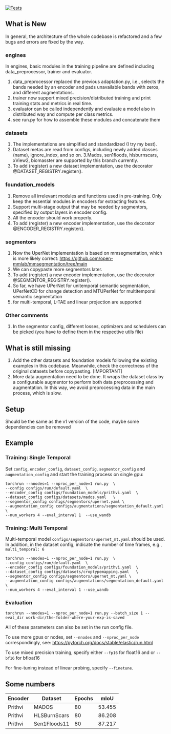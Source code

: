 [![Tests](https://github.com/yurujaja/geofm-bench/actions/workflows/python-test.yml/badge.svg)](https://github.com/yurujaja/geofm-bench/actions/workflows/python-test.yml)

## What is New
In general, the architecture of the whole codebase is refactored and a few bugs and errors are fixed by the way.


### engines
In engines, basic modules in the training pipeline are defined including data_preprocessor, trainer and evaluator.
1. data_preprocessor replaced the previous adaptation.py, i.e., selects the bands needed by an encoder and pads unavailable bands with zeros, and different augmentations.
2. trainer now support mixed precision/distributed training and print training stats and metrics in real time.
3. evaluator can be called independently and evaluate a model also in distributed way and compute per class metrics.
4. see run.py for how to assemble these modules and concatenate them

### datasets
1. The implementations are simplified and standardized (I try my best).
2. Dataset metas are read from configs, including newly added classes (name), ignore_index, and so on.
3.Mados, sen1floods, hlsburnscars, xView2, biomasster are supported by this branch currently.
4. To add (register) a new dataset implementation, use the decorator @DATASET_REGISTRY.register().

### foundation_models
1. Remove all irrelevant modules and functions used in pre-training. Only keep the essential modules in encoders for extracting features.
2. Support multi-stage output that may be needed by segmentors, specified by output layers in encoder config.
3. All the encoder should work properly.
4. To add (register) a new encoder implementation, use the decorator @ENCODER_REGISTRY.register().

### segmentors
1. Now the UperNet implementation is based on mmsegmentation, which is more likely correct: https://github.com/open-mmlab/mmsegmentation/tree/main
2. We can copypaste more segmentors later.
3. To add (register) a new encoder implementation, use the decorator @SEGMENTOR_REGISTRY.register().
4. So far, we have UPerNet for unitemporal semantic segmentation, UPerNetCD for change detection and MTUPerNet for multitemporal semantic segmentation
5. for multi-temporal, L-TAE and linear projection are supported

### Other comments
1. In the segmentor config, different losses, optimizers and schedulers can be picked (you have to define them in the respective utils file)

## What is still missing
1. Add the other datasets and foundation models following the existing examples in this codebase. Meanwhile, check the correctness of the original datasets before copypasting. [IMPORTANT]
2. More data augmentation need to be done. It wraps the dataset class by a configurable augmentor to perform both data preprocessing and augmentation. In this way, we avoid preprocessing data in the main process, which is slow.


## Setup
Should be the same as the v1 version of the code, maybe some dependencies can be removed


## Example
### Training: Single Temporal
Set `config`, `encoder_config`, `dataset_config`, `segmentor_config` and `augmentation_config` and start the training process on single gpu:
```
torchrun --nnodes=1 --nproc_per_node=1 run.py  \
--config configs/run/default.yaml  \
--encoder_config configs/foundation_models/prithvi.yaml  \
--dataset_config configs/datasets/mados.yaml   \
--segmentor_config configs/segmentors/upernet.yaml \
--augmentation_config configs/augmentations/segmentation_default.yaml  \
--num_workers 4 --eval_interval 1  --use_wandb
```

### Training: Multi Temporal
Multi-temporal model `configs/segmentors/upernet_mt.yaml` should be used. In addition, in the dataset config, indicate the number of time frames, e.g., `multi_temporal: 6`
```
torchrun --nnodes=1 --nproc_per_node=1 run.py  \
--config configs/run/default.yaml  \
--encoder_config configs/foundation_models/prithvi.yaml  \
--dataset_config configs/datasets/croptypemapping.yaml   \
--segmentor_config configs/segmentors/upernet_mt.yaml \
--augmentation_config configs/augmentations/segmentation_default.yaml  \
--num_workers 4 --eval_interval 1 --use_wandb
```

### Evaluation
```
torchrun --nnodes=1 --nproc_per_node=1 run.py --batch_size 1 --eval_dir work-dir/the-folder-where-your-exp-is-saved
```

All of these parameters can also be set in the run config file.

To use more gpus or nodes, set `--nnodes` and `--nproc_per_node` correspondingly, see:
https://pytorch.org/docs/stable/elastic/run.html

To use mixed precision training, specify either `--fp16` for float16 and or `--bf16` for bfloat16

For fine-tuning instead of linear probing, specify `--finetune`.



## Some numbers

| Encoder | Dataset      | Epochs | mIoU   |
|---------|--------------|--------|--------|
| Prithvi | MADOS        | 80     | 53.455 |
| Prithvi | HLSBurnScars | 80     | 86.208 |
| Prithvi | Sen1Floods11 | 80     | 87.217 |


